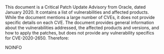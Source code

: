 This document is a Critical Patch Update Advisory from Oracle, dated January 2020. It contains a list of vulnerabilities and affected products. While the document mentions a large number of CVEs, it does not provide specific details on each CVE. The document provides general information about the vulnerabilities addressed, the affected products and versions, and how to apply the patches, but does not provide any vulnerability specifics for CVE-2020-2650. Therefore:

NOINFO